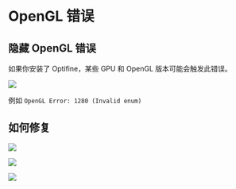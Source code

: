 # OpenGL 错误

## 隐藏 OpenGL 错误

如果你安装了 Optifine，某些 GPU 和 OpenGL 版本可能会触发此错误。

![](<../../.gitbook/assets/image (43).png>)

例如 `OpenGL Error: 1280 (Invalid enum)`

## 如何修复

![](<../../.gitbook/assets/image (78).png>)

![](<../../.gitbook/assets/image (62) (1).png>)

![](<../../.gitbook/assets/image (59).png>)
